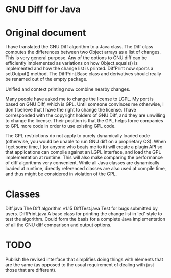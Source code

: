 # GNU Diff for Java


# Original document

I have translated the GNU Diff algorithm to a Java class. The Diff class computes the differences between two Object arrays as a list of changes. This is very general purpose. Any of the options to GNU diff can be efficiently implemented as variations on how Object.equals() is implemented and how the change list is printed.
DiffPrint now sports a setOutput() method. The DiffPrint.Base class and derivatives should really be renamed out of the empty package.

Unified and context printing now combine nearby changes.

Many people have asked me to change the license to LGPL. My port is based on GNU Diff, which is GPL. Until someone convinces me otherwise, I don't believe that I have the right to change the license. I have corresponded with the copyright holders of GNU Diff, and they are unwilling to change the license. Their position is that the GPL helps force companies to GPL more code in order to use existing GPL code.

The GPL restrictions do not apply to purely dynamically loaded code (otherwise, you would be unable to run GNU diff on a proprietary OS). When I get some time, I (or anyone who beats me to it) will create a plugin API so that applications can compile against an LGPL interface, and load the GPL implementation at runtime. This will also make comparing the performance of diff algorithms very convenient. While all Java classes are dynamically loaded at runtime, directly referenced classes are also used at compile time, and thus might be considered in violation of the GPL.

# Classes

Diff.java The Diff algorithm v1.15
DiffTest.java Test for bugs submitted by users.
DiffPrint.java A base class for printing the change list in 'ed' style to test the algorithm. Could form the basis for a complete Java implementation of all the GNU diff comparison and output options.

# TODO

Publish the revised interface that simplifies doing things with elements that are the same (as opposed to the usual requirement of dealing with just those that are different).
